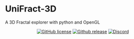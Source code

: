 # UniFract-3D
A 3D Fractal explorer with python and OpenGL

<p align="center">
  <a href="https://github.com/MrCHB1/UniFract-3D/blob/main/LICENSE"><img alt="GitHub license" src="https://img.shields.io/github/license/MrCHB1/UniFract-3D"></a>
  <a href="https://github.com/MrCHB1/UniFract-3D/releases"><img src="https://img.shields.io/github/downloads/MrCHB1/UniFract-3D/total?style=flat&logo=python" alt="Github release"></a>
  <a href="https://discord.gg/zR89wVr"><img src="https://img.shields.io/discord/743154716703457411.svg?style=flat&logo=discord" alt="Discord"></a>
</p>
